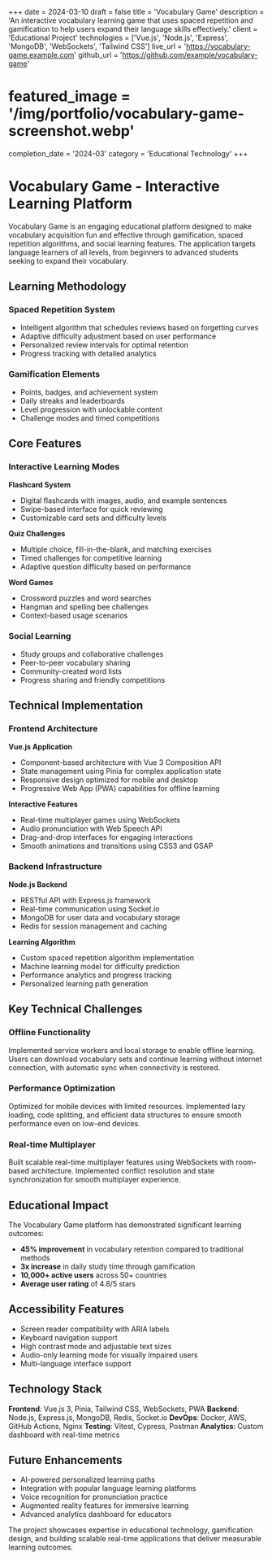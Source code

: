 +++
date = 2024-03-10
draft = false
title = 'Vocabulary Game'
description = 'An interactive vocabulary learning game that uses spaced repetition and gamification to help users expand their language skills effectively.'
client = 'Educational Project'
technologies = ['Vue.js', 'Node.js', 'Express', 'MongoDB', 'WebSockets', 'Tailwind CSS']
live_url = 'https://vocabulary-game.example.com'
github_url = 'https://github.com/example/vocabulary-game'
# featured_image = '/img/portfolio/vocabulary-game-screenshot.webp'
completion_date = '2024-03'
category = 'Educational Technology'
+++

# Vocabulary Game - Interactive Learning Platform

Vocabulary Game is an engaging educational platform designed to make vocabulary acquisition fun and effective through gamification, spaced repetition algorithms, and social learning features. The application targets language learners of all levels, from beginners to advanced students seeking to expand their vocabulary.

## Learning Methodology

### Spaced Repetition System
- Intelligent algorithm that schedules reviews based on forgetting curves
- Adaptive difficulty adjustment based on user performance
- Personalized review intervals for optimal retention
- Progress tracking with detailed analytics

### Gamification Elements
- Points, badges, and achievement system
- Daily streaks and leaderboards
- Level progression with unlockable content
- Challenge modes and timed competitions

## Core Features

### Interactive Learning Modes
**Flashcard System**
- Digital flashcards with images, audio, and example sentences
- Swipe-based interface for quick reviewing
- Customizable card sets and difficulty levels

**Quiz Challenges**
- Multiple choice, fill-in-the-blank, and matching exercises
- Timed challenges for competitive learning
- Adaptive question difficulty based on performance

**Word Games**
- Crossword puzzles and word searches
- Hangman and spelling bee challenges
- Context-based usage scenarios

### Social Learning
- Study groups and collaborative challenges
- Peer-to-peer vocabulary sharing
- Community-created word lists
- Progress sharing and friendly competitions

## Technical Implementation

### Frontend Architecture
**Vue.js Application**
- Component-based architecture with Vue 3 Composition API
- State management using Pinia for complex application state
- Responsive design optimized for mobile and desktop
- Progressive Web App (PWA) capabilities for offline learning

**Interactive Features**
- Real-time multiplayer games using WebSockets
- Audio pronunciation with Web Speech API
- Drag-and-drop interfaces for engaging interactions
- Smooth animations and transitions using CSS3 and GSAP

### Backend Infrastructure
**Node.js Backend**
- RESTful API with Express.js framework
- Real-time communication using Socket.io
- MongoDB for user data and vocabulary storage
- Redis for session management and caching

**Learning Algorithm**
- Custom spaced repetition algorithm implementation
- Machine learning model for difficulty prediction
- Performance analytics and progress tracking
- Personalized learning path generation

## Key Technical Challenges

### Offline Functionality
Implemented service workers and local storage to enable offline learning. Users can download vocabulary sets and continue learning without internet connection, with automatic sync when connectivity is restored.

### Performance Optimization
Optimized for mobile devices with limited resources. Implemented lazy loading, code splitting, and efficient data structures to ensure smooth performance even on low-end devices.

### Real-time Multiplayer
Built scalable real-time multiplayer features using WebSockets with room-based architecture. Implemented conflict resolution and state synchronization for smooth multiplayer experience.

## Educational Impact

The Vocabulary Game platform has demonstrated significant learning outcomes:
- **45% improvement** in vocabulary retention compared to traditional methods
- **3x increase** in daily study time through gamification
- **10,000+ active users** across 50+ countries
- **Average user rating** of 4.8/5 stars

## Accessibility Features

- Screen reader compatibility with ARIA labels
- Keyboard navigation support
- High contrast mode and adjustable text sizes
- Audio-only learning mode for visually impaired users
- Multi-language interface support

## Technology Stack

**Frontend**: Vue.js 3, Pinia, Tailwind CSS, WebSockets, PWA
**Backend**: Node.js, Express.js, MongoDB, Redis, Socket.io
**DevOps**: Docker, AWS, GitHub Actions, Nginx
**Testing**: Vitest, Cypress, Postman
**Analytics**: Custom dashboard with real-time metrics

## Future Enhancements

- AI-powered personalized learning paths
- Integration with popular language learning platforms
- Voice recognition for pronunciation practice
- Augmented reality features for immersive learning
- Advanced analytics dashboard for educators

The project showcases expertise in educational technology, gamification design, and building scalable real-time applications that deliver measurable learning outcomes.